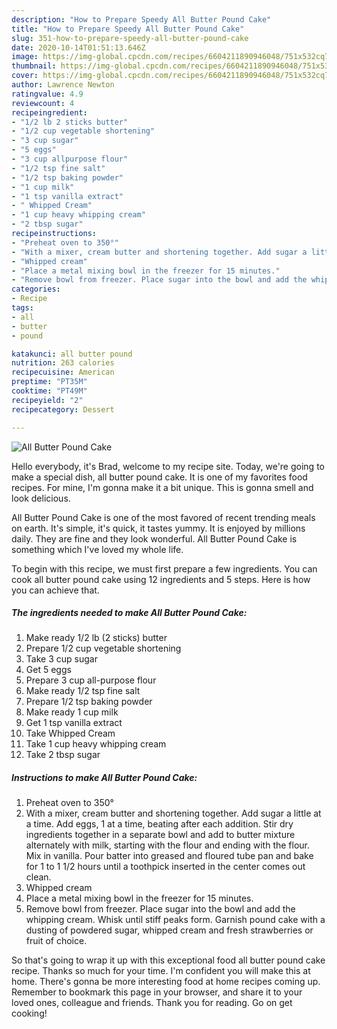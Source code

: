 ```yaml
---
description: "How to Prepare Speedy All Butter Pound Cake"
title: "How to Prepare Speedy All Butter Pound Cake"
slug: 351-how-to-prepare-speedy-all-butter-pound-cake
date: 2020-10-14T01:51:13.646Z
image: https://img-global.cpcdn.com/recipes/6604211890946048/751x532cq70/all-butter-pound-cake-recipe-main-photo.jpg
thumbnail: https://img-global.cpcdn.com/recipes/6604211890946048/751x532cq70/all-butter-pound-cake-recipe-main-photo.jpg
cover: https://img-global.cpcdn.com/recipes/6604211890946048/751x532cq70/all-butter-pound-cake-recipe-main-photo.jpg
author: Lawrence Newton
ratingvalue: 4.9
reviewcount: 4
recipeingredient:
- "1/2 lb 2 sticks butter"
- "1/2 cup vegetable shortening"
- "3 cup sugar"
- "5 eggs"
- "3 cup allpurpose flour"
- "1/2 tsp fine salt"
- "1/2 tsp baking powder"
- "1 cup milk"
- "1 tsp vanilla extract"
- " Whipped Cream"
- "1 cup heavy whipping cream"
- "2 tbsp sugar"
recipeinstructions:
- "Preheat oven to 350°"
- "With a mixer, cream butter and shortening together. Add sugar a little at a time. Add eggs, 1 at a time, beating after each addition. Stir dry ingredients together in a separate bowl and add to butter mixture alternately with milk, starting with the flour and ending with the flour. Mix in vanilla. Pour batter into greased and floured tube pan and bake for 1 to 1 1/2 hours until a toothpick inserted in the center comes out clean."
- "Whipped cream"
- "Place a metal mixing bowl in the freezer for 15 minutes."
- "Remove bowl from freezer. Place sugar into the bowl and add the whipping cream. Whisk until stiff peaks form. Garnish pound cake with a dusting of powdered sugar, whipped cream and fresh strawberries or fruit of choice."
categories:
- Recipe
tags:
- all
- butter
- pound

katakunci: all butter pound 
nutrition: 263 calories
recipecuisine: American
preptime: "PT35M"
cooktime: "PT49M"
recipeyield: "2"
recipecategory: Dessert

---
```



![All Butter Pound Cake](https://img-global.cpcdn.com/recipes/6604211890946048/751x532cq70/all-butter-pound-cake-recipe-main-photo.jpg)

Hello everybody, it's Brad, welcome to my recipe site. Today, we're going to make a special dish, all butter pound cake. It is one of my favorites food recipes. For mine, I'm gonna make it a bit unique. This is gonna smell and look delicious.

All Butter Pound Cake is one of the most favored of recent trending meals on earth. It's simple, it's quick, it tastes yummy. It is enjoyed by millions daily. They are fine and they look wonderful. All Butter Pound Cake is something which I've loved my whole life.




To begin with this recipe, we must first prepare a few ingredients. You can cook all butter pound cake using 12 ingredients and 5 steps. Here is how you can achieve that.

<!--inarticleads1-->

##### The ingredients needed to make All Butter Pound Cake:

1. Make ready 1/2 lb (2 sticks) butter
1. Prepare 1/2 cup vegetable shortening
1. Take 3 cup sugar
1. Get 5 eggs
1. Prepare 3 cup all-purpose flour
1. Make ready 1/2 tsp fine salt
1. Prepare 1/2 tsp baking powder
1. Make ready 1 cup milk
1. Get 1 tsp vanilla extract
1. Take  Whipped Cream
1. Take 1 cup heavy whipping cream
1. Take 2 tbsp sugar




<!--inarticleads2-->

##### Instructions to make All Butter Pound Cake:

1. Preheat oven to 350°
1. With a mixer, cream butter and shortening together. Add sugar a little at a time. Add eggs, 1 at a time, beating after each addition. Stir dry ingredients together in a separate bowl and add to butter mixture alternately with milk, starting with the flour and ending with the flour. Mix in vanilla. Pour batter into greased and floured tube pan and bake for 1 to 1 1/2 hours until a toothpick inserted in the center comes out clean.
1. Whipped cream
1. Place a metal mixing bowl in the freezer for 15 minutes.
1. Remove bowl from freezer. Place sugar into the bowl and add the whipping cream. Whisk until stiff peaks form. Garnish pound cake with a dusting of powdered sugar, whipped cream and fresh strawberries or fruit of choice.




So that's going to wrap it up with this exceptional food all butter pound cake recipe. Thanks so much for your time. I'm confident you will make this at home. There's gonna be more interesting food at home recipes coming up. Remember to bookmark this page in your browser, and share it to your loved ones, colleague and friends. Thank you for reading. Go on get cooking!
